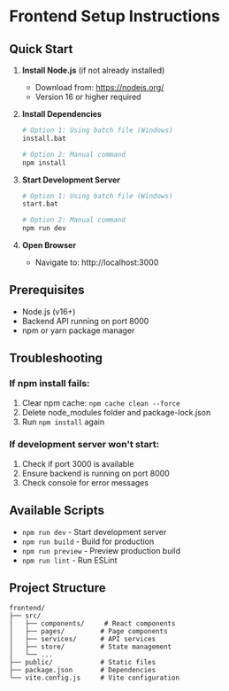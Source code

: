 # Frontend Setup Instructions

## Quick Start

1. **Install Node.js** (if not already installed)
   - Download from: https://nodejs.org/
   - Version 16 or higher required

2. **Install Dependencies**
   ```bash
   # Option 1: Using batch file (Windows)
   install.bat
   
   # Option 2: Manual command
   npm install
   ```

3. **Start Development Server**
   ```bash
   # Option 1: Using batch file (Windows)
   start.bat
   
   # Option 2: Manual command
   npm run dev
   ```

4. **Open Browser**
   - Navigate to: http://localhost:3000

## Prerequisites

- Node.js (v16+)
- Backend API running on port 8000
- npm or yarn package manager

## Troubleshooting

### If npm install fails:
1. Clear npm cache: `npm cache clean --force`
2. Delete node_modules folder and package-lock.json
3. Run `npm install` again

### If development server won't start:
1. Check if port 3000 is available
2. Ensure backend is running on port 8000
3. Check console for error messages

## Available Scripts

- `npm run dev` - Start development server
- `npm run build` - Build for production
- `npm run preview` - Preview production build
- `npm run lint` - Run ESLint

## Project Structure

```
frontend/
├── src/
│   ├── components/     # React components
│   ├── pages/         # Page components
│   ├── services/      # API services
│   ├── store/         # State management
│   └── ...
├── public/            # Static files
├── package.json       # Dependencies
└── vite.config.js     # Vite configuration
``` 